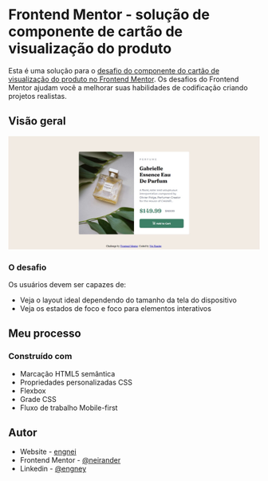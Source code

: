 # Frontend Mentor - solução de componente de cartão de visualização do produto

Esta é uma solução para o [desafio do componente do cartão de visualização do produto no Frontend Mentor](https://www.frontendmentor.io/challenges/product-preview-card-component-GO7UmttRfa). Os desafios do Frontend Mentor ajudam você a melhorar suas habilidades de codificação criando projetos realistas.

## Visão geral
![](./screenshot.jpg)
### O desafio

Os usuários devem ser capazes de:

- Veja o layout ideal dependendo do tamanho da tela do dispositivo
- Veja os estados de foco e foco para elementos interativos

## Meu processo

### Construído com

- Marcação HTML5 semântica
- Propriedades personalizadas CSS
- Flexbox
- Grade CSS
- Fluxo de trabalho Mobile-first

## Autor

- Website - [engnei](https://www.engnei.com.br)
- Frontend Mentor - [@neirander](https://www.frontendmentor.io/profile/neirander)
- Linkedin - [@engney](https://www.linkedin.com/in/engney/)
